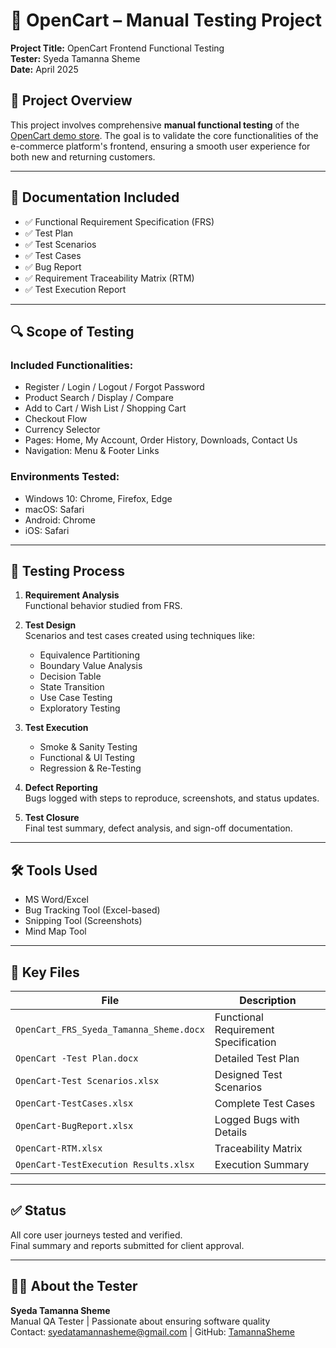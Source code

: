 # 🛒 OpenCart – Manual Testing Project

**Project Title:** OpenCart Frontend Functional Testing  
**Tester:** Syeda Tamanna Sheme  
**Date:** April 2025

## 📌 Project Overview

This project involves comprehensive **manual functional testing** of the [OpenCart demo store](https://demo.opencart.com/). The goal is to validate the core functionalities of the e-commerce platform's frontend, ensuring a smooth user experience for both new and returning customers.

---

## 🧾 Documentation Included

- ✅ Functional Requirement Specification (FRS)
- ✅ Test Plan
- ✅ Test Scenarios
- ✅ Test Cases
- ✅ Bug Report
- ✅ Requirement Traceability Matrix (RTM)
- ✅ Test Execution Report

---

## 🔍 Scope of Testing

### Included Functionalities:
- Register / Login / Logout / Forgot Password
- Product Search / Display / Compare
- Add to Cart / Wish List / Shopping Cart
- Checkout Flow
- Currency Selector
- Pages: Home, My Account, Order History, Downloads, Contact Us
- Navigation: Menu & Footer Links

### Environments Tested:
- Windows 10: Chrome, Firefox, Edge
- macOS: Safari
- Android: Chrome
- iOS: Safari

---

## 🧪 Testing Process

1. **Requirement Analysis**  
   Functional behavior studied from FRS.

2. **Test Design**  
   Scenarios and test cases created using techniques like:
   - Equivalence Partitioning
   - Boundary Value Analysis
   - Decision Table
   - State Transition
   - Use Case Testing
   - Exploratory Testing

3. **Test Execution**  
   - Smoke & Sanity Testing
   - Functional & UI Testing
   - Regression & Re-Testing

4. **Defect Reporting**  
   Bugs logged with steps to reproduce, screenshots, and status updates.

5. **Test Closure**  
   Final test summary, defect analysis, and sign-off documentation.

---

## 🛠 Tools Used

- MS Word/Excel
- Bug Tracking Tool (Excel-based)
- Snipping Tool (Screenshots)
- Mind Map Tool

---

## 📁 Key Files

| File | Description |
|------|-------------|
| `OpenCart_FRS_Syeda_Tamanna_Sheme.docx` | Functional Requirement Specification |
| `OpenCart -Test Plan.docx` | Detailed Test Plan |
| `OpenCart-Test Scenarios.xlsx` | Designed Test Scenarios |
| `OpenCart-TestCases.xlsx` | Complete Test Cases |
| `OpenCart-BugReport.xlsx` | Logged Bugs with Details |
| `OpenCart-RTM.xlsx` | Traceability Matrix |
| `OpenCart-TestExecution Results.xlsx` | Execution Summary |

---

## ✅ Status

All core user journeys tested and verified.  
Final summary and reports submitted for client approval.

---

## 👩‍💻 About the Tester

**Syeda Tamanna Sheme**  
Manual QA Tester | Passionate about ensuring software quality  
Contact: syedatamannasheme@gmail.com | GitHub: [TamannaSheme](https://github.com/TamannaSheme)

